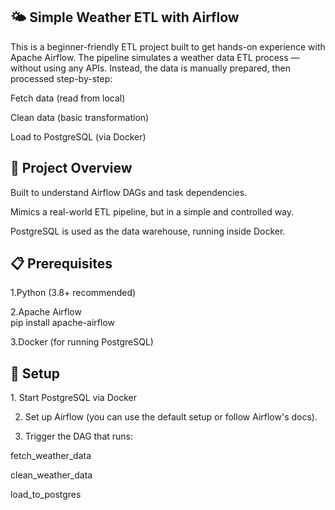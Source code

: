 <h2>🌤️ Simple Weather ETL with Airflow</h2>

This is a beginner-friendly ETL project built to get hands-on experience with Apache Airflow. The pipeline simulates a weather data ETL process — without using any APIs. Instead, the data is manually prepared, then processed step-by-step:<br>

Fetch data (read from local)<br>

Clean data (basic transformation)<br>

Load to PostgreSQL (via Docker)<br>

<h2>🚀 Project Overview</h2>

Built to understand Airflow DAGs and task dependencies.<br>

Mimics a real-world ETL pipeline, but in a simple and controlled way.<br>

PostgreSQL is used as the data warehouse, running inside Docker.<br>

<h2>📋 Prerequisites</h2>
1.Python (3.8+ recommended)<br>

2.Apache Airflow<br> pip install apache-airflow<br>

3.Docker (for running PostgreSQL)<br>

<h2>🔧 Setup</h2>
1. Start PostgreSQL via Docker<br>

2. Set up Airflow (you can use the default setup or follow Airflow's docs).<br>

3. Trigger the DAG that runs:<br>

fetch_weather_data<br>

clean_weather_data<br>

load_to_postgres<br>

